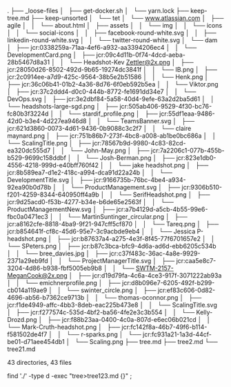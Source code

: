 .
├── _loose-files
│   ├── get-docker.sh
│   └── yarn.lock
├── keep-tree.md
├── keep-unsorted
│   └── tet
│       └── www.atlassian.com
│           ├── agile
│           │   └── about.html
│           ├── assets
│           │   └── img
│           │       └── icons
│           │           └── social-icons
│           │               ├── facebook-round-white.svg
│           │               ├── linkedin-round-white.svg
│           │               └── twitter-round-white.svg
│           └── dam
│               ├── jcr:0338259a-71aa-4ef6-a932-aa3394206ec4
│               │   └── DevelopmentCard.png
│               ├── jcr:09c4d11b-0f74-4dcd-aeba-28b5467d8a31
│               │   └── Headshot-Kev Zettler@2x.png
│               ├── jcr:28050d26-8502-492d-9b65-19274dc3841f
│               │   └── IB.png
│               ├── jcr:2c0914ee-a7d9-425c-9564-38b5e2b51586
│               │   └── Henk.png
│               ├── jcr:36c06b41-01b2-4a36-8d76-6f0eb592b5ea
│               │   └── Viktor.png
│               ├── jcr:37c2ddd4-d0c0-444b-8772-fe1691dd34e7
│               │   └── DevOps.svg
│               ├── jcr:3e2dbf84-5a58-40d4-9efe-63a2d2ba5d61
│               │   └── headshots-large-sgd.png
│               ├── jcr:505ab406-9529-4f30-bc76-fc80b3f3224d
│               │   └── stardif_profile.png
│               ├── jcr:55df1eaa-9486-42d0-b3e4-4d227ea946d8
│               │   └── TeamsBanner.svg
│               ├── jcr:621d3860-0073-4d61-9436-0b9088c3c2f7
│               │   └── claire maynard.png
│               ├── jcr:751b86b7-273f-4bc8-a008-ab1be0bc686a
│               │   └── ScalingTitle.png
│               ├── jcr:78567b9d-9980-4c83-82cd-ea320dc555d7
│               │   └── John-May.png
│               ├── jcr:7a2206c1-077b-455b-b529-9699c158ddbf
│               │   └── Josh-Berman.png
│               ├── jcr:823e1db0-4556-4218-999d-e40bff760f42
│               │   └── jake headshot.png
│               ├── jcr:8b589ea7-d1e2-418c-a994-dca91d22a24b
│               │   └── DevelopmentTitle.svg
│               ├── jcr:9166735b-76bc-4be4-a934-92ea90b0d78b
│               │   └── ProductManagement.svg
│               ├── jcr:9306b510-f201-4259-8344-640950ff4a9b
│               │   └── SerifHeadshot.png
│               ├── jcr:9d25acd0-f53b-4277-b34e-b6de65e2563f
│               │   └── ProductManagementNew.svg
│               ├── jcr:a7b4129d-a5cb-4b55-99e6-fbc0a0471ec3
│               │   └── MartinSuntinger_circular.png
│               ├── jcr:a8162cfe-8818-4ba9-9f21-947cff5cf870
│               │   └── Tareq.png
│               ├── jcr:b854641f-cf8c-45d6-95e7-3c9acbde9eb4
│               │   └── Jessica P-headshot.png
│               ├── jcr:b87637a4-a275-4e3f-8f45-77f6701657e2
│               │   └── SPeters.png
│               ├── jcr:b87c3bca-bfc9-4d6a-ad6d-ebb6205c534b
│               │   └── bree_davies.jpg
│               ├── jcr:c37f483c-36ac-4a8e-9929-2371a29eb9fd
│               │   └── ProjectManagerTitle.svg
│               ├── jcr:caa5e8c7-3204-4d86-b938-fbf5005eb9b8
│               │   └── SWTM-2157-MeganCook@2x.png
│               ├── jcr:d19d79fa-4c6a-4ce3-917f-3071222ab93a
│               │   └── emichnerprofile.png
│               ├── jcr:d8b096e7-6205-492f-b299-cb014a119ae9
│               │   └── swinter_circle.png
│               ├── jcr:ef83c606-0d82-4696-ab56-b7362ce9713b
│               │   └── thomas-oconnor.png
│               ├── jcr:f1de4949-affc-4bb3-8deb-eac225b473e8
│               │   └── ScalingTitle.svg
│               ├── jcr:f277574c-535d-4bf2-ba56-4fe2e3c3b554
│               │   └── Kelly-Drozd.png
│               ├── jcr:f88b23aa-0400-4c0a-807d-e6ec06b021cd
│               │   └── Mark-Cruth-headshot.png
│               ├── jcr:fc142f8a-46b7-49f6-b114-f581502de4f7
│               │   └── r-sparks.png
│               └── jcr:fc931a21-1a3d-44cf-be01-d71aee454db1
│                   └── Scaling.png
├── tree.md
├── tree2.md
└── tree21.md

43 directories, 43 files

find './' -type d -exec  "tree>tree123.md {}" \;
